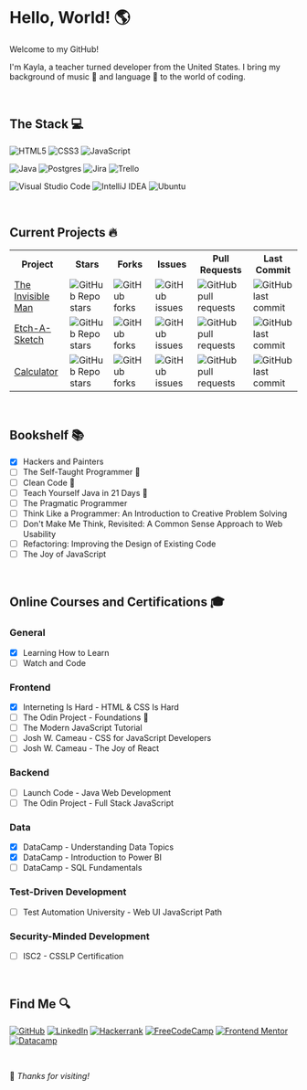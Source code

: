 # Hello, World! :earth_americas:

Welcome to my GitHub!

I'm Kayla, a teacher turned developer from the United States.  I bring my background of music :musical_keyboard: and language :speech_balloon: to the world of coding.

<br>

## The Stack :computer:

![HTML5](https://img.shields.io/badge/html5-%23E34F26.svg?style=for-the-badge&logo=html5&logoColor=white) ![CSS3](https://img.shields.io/badge/css3-%231572B6.svg?style=for-the-badge&logo=css3&logoColor=white) ![JavaScript](https://img.shields.io/badge/javascript-%23323330.svg?style=for-the-badge&logo=javascript&logoColor=%23F7DF1E)

![Java](https://img.shields.io/badge/java-%23ED8B00.svg?style=for-the-badge&logo=openjdk&logoColor=white) ![Postgres](https://img.shields.io/badge/postgres-%23316192.svg?style=for-the-badge&logo=postgresql&logoColor=white) ![Jira](https://img.shields.io/badge/jira-%230A0FFF.svg?style=for-the-badge&logo=jira&logoColor=white) 	![Trello](https://img.shields.io/badge/Trello-%23026AA7.svg?style=for-the-badge&logo=Trello&logoColor=white)

![Visual Studio Code](https://img.shields.io/badge/Visual%20Studio%20Code-0078d7.svg?style=for-the-badge&logo=visual-studio-code&logoColor=white) ![IntelliJ IDEA](https://img.shields.io/badge/IntelliJIDEA-000000.svg?style=for-the-badge&logo=intellij-idea&logoColor=white) ![Ubuntu](https://img.shields.io/badge/Ubuntu-E95420?style=for-the-badge&logo=ubuntu&logoColor=white)

<br>

## Current Projects :fire:

<table>
    <th>Project</th>
    <th>Stars</th>
    <th>Forks</th>
    <th>Issues</th>
    <th>Pull Requests</th>
    <th>Last Commit</th>
    <tr>
        <td><a href="https://github.com/Open-SGF/invisiblemanleadership.org">The Invisible Man</a></td>
        <td><img alt="GitHub Repo stars" src="https://img.shields.io/github/stars/Open-SGF/invisiblemanleadership.org?style=flat-square"></td>
        <td><img alt="GitHub forks" src="https://img.shields.io/github/forks/Open-SGF/invisiblemanleadership.org?style=flat-square"></td>
        <td><img alt="GitHub issues" src="https://img.shields.io/github/issues/Open-SGF/invisiblemanleadership.org?style=flat-square"></td>
        <td><img alt="GitHub pull requests" src="https://img.shields.io/github/issues-pr/Open-SGF/invisiblemanleadership.org?style=flat-square"></td>
        <td><img alt="GitHub last commit" src="https://img.shields.io/github/last-commit/Open-SGF/invisiblemanleadership.org?style=flat-square"></td>
    </tr>
        <tr>
        <td><a href="https://github.com/jugglingdev/etch-a-sketch">Etch-A-Sketch</a></td>
        <td><img alt="GitHub Repo stars" src="https://img.shields.io/github/stars/jugglingdev/etch-a-sketch?style=flat-square"></td>
        <td><img alt="GitHub forks" src="https://img.shields.io/github/forks/jugglingdev/etch-a-sketch?style=flat-square"></td>
        <td><img alt="GitHub issues" src="https://img.shields.io/github/issues/jugglingdev/etch-a-sketch?style=flat-square"></td>
        <td><img alt="GitHub pull requests" src="https://img.shields.io/github/issues-pr/jugglingdev/etch-a-sketch?style=flat-square"></td>
        <td><img alt="GitHub last commit" src="https://img.shields.io/github/last-commit/jugglingdev/etch-a-sketch?style=flat-square"></td>
    </tr>
        <tr>
        <td><a href="https://github.com/jugglingdev/calculator">Calculator</a></td>
        <td><img alt="GitHub Repo stars" src="https://img.shields.io/github/stars/jugglingdev/calculator?style=flat-square"></td>
        <td><img alt="GitHub forks" src="https://img.shields.io/github/forks/jugglingdev/calculator?style=flat-square"></td>
        <td><img alt="GitHub issues" src="https://img.shields.io/github/issues/jugglingdev/calculator?style=flat-square"></td>
        <td><img alt="GitHub pull requests" src="https://img.shields.io/github/issues-pr/jugglingdev/calculator?style=flat-square"></td>
        <td><img alt="GitHub last commit" src="https://img.shields.io/github/last-commit/jugglingdev/calculator?style=flat-square"></td>
    </tr>
</table>

<br>

## Bookshelf :books:

- [X] Hackers and Painters
- [ ] The Self-Taught Programmer :book:
- [ ] Clean Code :book:
- [ ] Teach Yourself Java in 21 Days :book:
- [ ] The Pragmatic Programmer
- [ ] Think Like a Programmer: An Introduction to Creative Problem Solving
- [ ] Don't Make Me Think, Revisited: A Common Sense Approach to Web Usability
- [ ] Refactoring: Improving the Design of Existing Code
- [ ] The Joy of JavaScript

<br>

## Online Courses and Certifications :mortar_board:

### General

- [X] Learning How to Learn
- [ ] Watch and Code

### Frontend

- [X] Interneting Is Hard - HTML & CSS Is Hard
- [ ] The Odin Project - Foundations :school:
- [ ] The Modern JavaScript Tutorial
- [ ] Josh W. Cameau - CSS for JavaScript Developers
- [ ] Josh W. Cameau - The Joy of React

### Backend

- [ ] Launch Code - Java Web Development
- [ ] The Odin Project - Full Stack JavaScript

### Data

- [X] DataCamp - Understanding Data Topics
- [X] DataCamp - Introduction to Power BI
- [ ] DataCamp - SQL Fundamentals

### Test-Driven Development

- [ ] Test Automation University - Web UI JavaScript Path

### Security-Minded Development

- [ ] ISC2 - CSSLP Certification

<br>

## Find Me :mag:

[![GitHub](https://img.shields.io/badge/github-%23121011.svg?style=for-the-badge&logo=github&logoColor=white)](https://github.com/jugglingdev) [![LinkedIn](https://img.shields.io/badge/linkedin-%230077B5.svg?style=for-the-badge&logo=linkedin&logoColor=white)](https://www.linkedin.com/in/kayla-marie-paden) [![Hackerrank](https://img.shields.io/badge/-Hackerrank-2EC866?style=for-the-badge&logo=HackerRank&logoColor=white)](https://www.hackerrank.com/jugglingdev?hr_r=1) [![FreeCodeCamp](https://img.shields.io/badge/Freecodecamp-%23123.svg?&style=for-the-badge&logo=freecodecamp&logoColor=green)](https://www.freecodecamp.org/jugglingdev) [![Frontend Mentor](https://img.shields.io/badge/frontend%20mentor-%233F54A3.svg?style=for-the-badge&logo=frontendmentor&logoColor=white)](https://www.frontendmentor.io/profile/jugglingdev) [![Datacamp](https://img.shields.io/badge/Datacamp-05192D?style=for-the-badge&logo=datacamp&logoColor=03E860)](https://www.datacamp.com/profile/kaylamarie1785)

<br>

:wave: *Thanks for visiting!*

